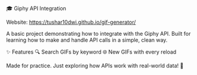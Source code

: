 🎓 Giphy API Integration

Website: https://tushar10dwi.github.io/gif-generator/

A basic project demonstrating how to integrate with the Giphy API.
Built for learning how to make and handle API calls in a simple, clean way.

✨ Features
🔍 Search GIFs by keyword
🌐 New GIFs with every reload

Made for practice.
Just exploring how APIs work with real-world data! 🚀
